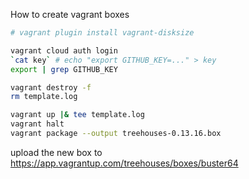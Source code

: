 How to create vagrant boxes

```sh
# vagrant plugin install vagrant-disksize

vagrant cloud auth login
`cat key` # echo "export GITHUB_KEY=..." > key
export | grep GITHUB_KEY

vagrant destroy -f
rm template.log

vagrant up |& tee template.log
vagrant halt
vagrant package --output treehouses-0.13.16.box
```

upload the new box to https://app.vagrantup.com/treehouses/boxes/buster64
